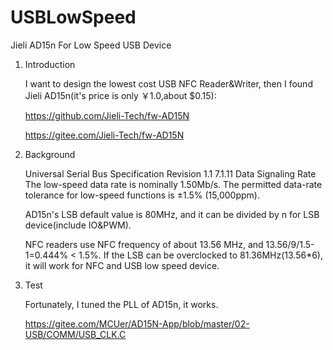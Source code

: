 # USBLowSpeed
Jieli AD15n For Low Speed USB Device 

1. Introduction

      I want to design the lowest cost USB NFC Reader&Writer, then I found Jieli AD15n(it's price is only ￥1.0,about $0.15):

      https://github.com/Jieli-Tech/fw-AD15N

      https://gitee.com/Jieli-Tech/fw-AD15N

2. Background
   
      Universal Serial Bus Specification Revision 1.1
      7.1.11 Data Signaling Rate
      The low-speed data rate is nominally 1.50Mb/s. The permitted data-rate tolerance for low-speed functions is ±1.5% (15,000ppm).

      AD15n's LSB default value is 80MHz, and it can be divided by n for LSB device(include IO&PWM).

      NFC readers use NFC frequency of about 13.56 MHz, and 13.56/9/1.5-1=0.444% < 1.5%.
      If the LSB can be overclocked to 81.36MHz(13.56*6), it will work for NFC and USB low speed device.

3. Test
   
      Fortunately, I tuned the PLL of AD15n, it works.

      https://gitee.com/MCUer/AD15N-App/blob/master/02-USB/COMM/USB_CLK.C
